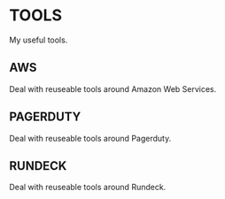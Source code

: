 # TOOLS

My useful tools.

## AWS

Deal with reuseable tools around Amazon Web Services.

## PAGERDUTY

Deal with reuseable tools around Pagerduty.

## RUNDECK

Deal with reuseable tools around Rundeck.
